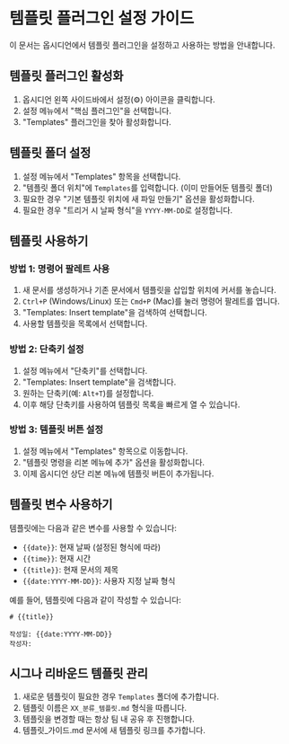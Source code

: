 # 템플릿 플러그인 설정 가이드

이 문서는 옵시디언에서 템플릿 플러그인을 설정하고 사용하는 방법을 안내합니다.

## 템플릿 플러그인 활성화

1. 옵시디언 왼쪽 사이드바에서 설정(⚙️) 아이콘을 클릭합니다.
2. 설정 메뉴에서 "핵심 플러그인"을 선택합니다.
3. "Templates" 플러그인을 찾아 활성화합니다.

## 템플릿 폴더 설정

1. 설정 메뉴에서 "Templates" 항목을 선택합니다.
2. "템플릿 폴더 위치"에 `Templates`를 입력합니다. (이미 만들어둔 템플릿 폴더)
3. 필요한 경우 "기본 템플릿 위치에 새 파일 만들기" 옵션을 활성화합니다.
4. 필요한 경우 "트리거 시 날짜 형식"을 `YYYY-MM-DD`로 설정합니다.

## 템플릿 사용하기

### 방법 1: 명령어 팔레트 사용
1. 새 문서를 생성하거나 기존 문서에서 템플릿을 삽입할 위치에 커서를 놓습니다.
2. `Ctrl+P` (Windows/Linux) 또는 `Cmd+P` (Mac)를 눌러 명령어 팔레트를 엽니다.
3. "Templates: Insert template"을 검색하여 선택합니다.
4. 사용할 템플릿을 목록에서 선택합니다.

### 방법 2: 단축키 설정
1. 설정 메뉴에서 "단축키"를 선택합니다.
2. "Templates: Insert template"을 검색합니다.
3. 원하는 단축키(예: `Alt+T`)를 설정합니다.
4. 이후 해당 단축키를 사용하여 템플릿 목록을 빠르게 열 수 있습니다.

### 방법 3: 템플릿 버튼 설정
1. 설정 메뉴에서 "Templates" 항목으로 이동합니다.
2. "템플릿 명령을 리본 메뉴에 추가" 옵션을 활성화합니다.
3. 이제 옵시디언 상단 리본 메뉴에 템플릿 버튼이 추가됩니다.

## 템플릿 변수 사용하기

템플릿에는 다음과 같은 변수를 사용할 수 있습니다:

- `{{date}}`: 현재 날짜 (설정된 형식에 따라)
- `{{time}}`: 현재 시간
- `{{title}}`: 현재 문서의 제목
- `{{date:YYYY-MM-DD}}`: 사용자 지정 날짜 형식

예를 들어, 템플릿에 다음과 같이 작성할 수 있습니다:
```
# {{title}}

작성일: {{date:YYYY-MM-DD}}
작성자: 
```

## 시그나 리바운드 템플릿 관리

1. 새로운 템플릿이 필요한 경우 `Templates` 폴더에 추가합니다.
2. 템플릿 이름은 `XX_분류_템플릿.md` 형식을 따릅니다.
3. 템플릿을 변경할 때는 항상 팀 내 공유 후 진행합니다.
4. 템플릿_가이드.md 문서에 새 템플릿 링크를 추가합니다.